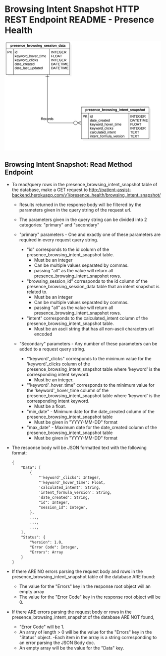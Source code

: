 # Browsing Intent Snapshot HTTP REST Endpoint README - Presence Health

![Browsing Intent Snapshot ERD - Presence Health](../../../db_erds/presence_health/presence_browsing_intent_snapshot_erd.jpg)

## Browsing Intent Snapshot: Read Method Endpoint
- To read/query rows in the presence_browsing_intent_snapshot table of the database, make a GET request to
http://patient-assist-backend.herokuapp.com/v1/presence_health/browsing_intent_snapshot/
    - Results returned in the response body will be filtered by the parameters given in the query string of the request url.
    - The parameters given in the query string can be divided into 2 categories: "primary" and "secondary"
    
    - "primary" parameters - One and exactly one of these parameters are required in every request query string.
        - "id" corresponds to the id column of the presence_browsing_intent_snapshot table.
            - Must be an integer
            - Can be multiple values separated by commas.
            - passing "all" as the value will return all presence_browsing_intent_snapshot rows.
        - "browsing_session_id" corresponds to the id column of the presence_browsing_session_data table that an intent snapshot is related to.
            - Must be an integer
            - Can be multiple values separated by commas.
            - passing "all" as the value will return all presence_browsing_intent_snapshot rows.
        - "intent" corresponds to the calculated_intent column of the presence_browsing_intent_snapshot table.
            - Must be an ascii string that has all non-ascii characters url encoded
            
    - "Secondary" parameters - Any number of these parameters can be added to a request query string.
        - "'keyword'_clicks" corresponds to the minimum value for the 'keyword'_clicks column of the presence_browsing_intent_snapshot table where 'keyword' is the corresponding intent keyword.
            - Must be an integer.
        - "'keyword'_hover_time" corresponds to the minimum value for the 'keyword'_hover_time column of the presence_browsing_intent_snapshot table where 'keyword' is the corresponding intent keyword.
            - Must be a float.
        - "min_date" - Minimum date for the date_created column of the presence_browsing_intent_snapshot table
            - Must be given in "YYYY-MM-DD" format
        - "max_date" - Maximum date for the date_created column of the presence_browsing_intent_snapshot table
            - Must be given in "YYYY-MM-DD" format
    
- The response body will be JSON formatted text with the following format:
    ```
    {
        "Data": [
            {
                "'keyword'_clicks": Integer,
                "'keyword'_hover_time": Float,
                'calculated_intent': String,
                'intent_formula_version': String,
                'date_created': String,
                "id": Integer,
                "session_id": Integer,
            },
            ...,
            ...,
            ...,
        ],
        "Status": {
            "Version": 1.0,
            "Error Code": Integer,
            "Errors": Array
        }
    }
    ```
  
- If there ARE NO errors parsing the request body and rows in the presence_browsing_intent_snapshot table of the database ARE found:
    - The value for the "Errors" key in the response root object will an empty array
    - The value for the "Error Code" key in the response root object will be 0. 
- If there ARE errors parsing the request body or rows in the presence_browsing_intent_snapshot of the database ARE NOT found,
    - "Error Code" will be 1.
    - An array of length > 0 will be the value for the "Errors" key in the "Status" object.
        -Each item in the array is a string corresponding to an error parsing the JSON Body doc.
    - An empty array will be the value for the "Data" key.
